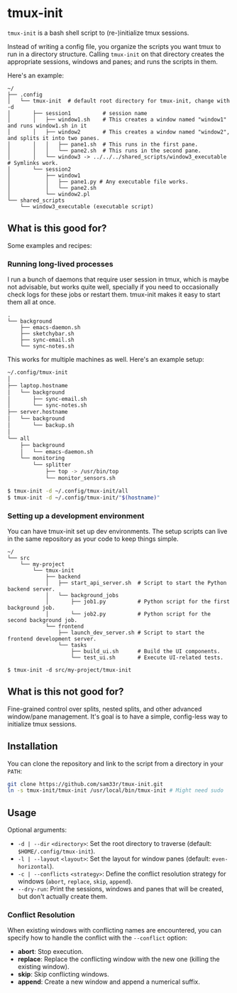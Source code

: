 # tmux-init

`tmux-init` is a bash shell script to (re-)initialize tmux sessions.

Instead of writing a config file, you organize the scripts you want tmux to run in a directory structure. Calling `tmux-init` on that directory creates the appropriate sessions, windows and panes; and runs the scripts in them.

Here's an example:
```
~/
├── .config
│   └── tmux-init  # default root directory for tmux-init, change with -d
│       ├── session1          # session name
│       │   ├── window1.sh    # This creates a window named "window1" and runs window1.sh in it
│       │   ├── window2       # This creates a window named "window2", and splits it into two panes.
│       │   │   ├── pane1.sh  # This runs in the first pane.
│       │   │   └── pane2.sh  # This runs in the second pane.
│       │   └── window3 -> ../../../shared_scripts/window3_executable  # Symlinks work.
│       └── session2
│           ├── window1
│           │   ├── pane1.py # Any executable file works.
│           │   └── pane2.sh
│           └── window2.pl
└── shared_scripts
    └── window3_executable (executable script)
```


## What is this good for?

Some examples and recipes:

### Running long-lived processes

I run a bunch of daemons that require user session in tmux, which is maybe not advisable, but works quite well, specially if you need to occasionally check logs for these jobs or restart them. tmux-init makes it easy to start them all at once. 

```
.
└── background
    ├── emacs-daemon.sh
    ├── sketchybar.sh
    ├── sync-email.sh
    └── sync-notes.sh
```

This works for multiple machines as well. Here's an example setup:

```bash
~/.config/tmux-init
│
├── laptop.hostname
│   └── background
│       ├── sync-email.sh
│       └── sync-notes.sh
├── server.hostname
│   └── background
│       └── backup.sh
│
└── all
    ├── background
    │   └── emacs-daemon.sh
    └── monitoring
        └── splitter
            ├── top -> /usr/bin/top
            └── monitor_sensors.sh

$ tmux-init -d ~/.config/tmux-init/all
$ tmux-init -d ~/.config/tmux-init/"$(hostname)"
```

### Setting up a development environment

You can have tmux-init set up dev environments. The setup scripts can live in the same repository as your code to keep things simple.

```
~/
└── src
    └── my-project
        └── tmux-init
            ├── backend
            │   ├── start_api_server.sh  # Script to start the Python backend server.
            │   └── background_jobs
            │       ├── job1.py          # Python script for the first background job.
            │       └── job2.py          # Python script for the second background job.
            └── frontend
                ├── launch_dev_server.sh # Script to start the frontend development server.
                └── tasks
                    ├── build_ui.sh      # Build the UI components.
                    └── test_ui.sh       # Execute UI-related tests.
                    
$ tmux-init -d src/my-project/tmux-init
```

## What is this not good for?

Fine-grained control over splits, nested splits, and other advanced window/pane management. It's goal is to have a simple, config-less way to initialize tmux sessions.

## Installation

You can clone the repository and link to the script from a directory in your `PATH`:

```bash
git clone https://github.com/sam33r/tmux-init.git
ln -s tmux-init/tmux-init /usr/local/bin/tmux-init # Might need sudo
```

## Usage

Optional arguments:

- `-d | --dir` `<directory>`: Set the root directory to traverse (default: `$HOME/.config/tmux-init`).
- `-l | --layout` `<layout>`: Set the layout for window panes (default: `even-horizontal`).
- `-c | --conflicts` `<strategy>`: Define the conflict resolution strategy for windows (`abort`, `replace`, `skip`, `append`).
- `--dry-run`: Print the sessions, windows and panes that will be created, but don't actually create them.

### Conflict Resolution

When existing windows with conflicting names are encountered, you can specify how to handle the conflict with the `--conflict` option:
- **abort**: Stop execution.
- **replace**: Replace the conflicting window with the new one (killing the existing window).
- **skip**: Skip conflicting windows.
- **append**: Create a new window and append a numerical suffix.
